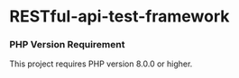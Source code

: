 # RESTful-api-test-framework

### PHP Version Requirement
This project requires PHP version 8.0.0 or higher.